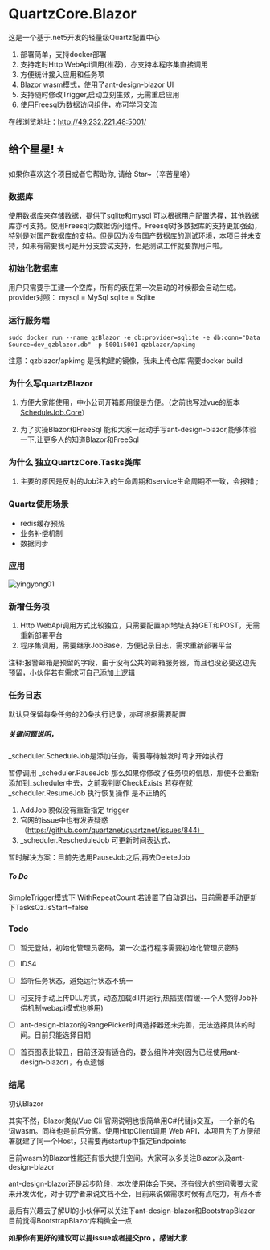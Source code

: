 # QuartzCore.Blazor
这是一个基于.net5开发的轻量级Quartz配置中心

1. 部署简单，支持docker部署
2. 支持定时Http WebApi调用(推荐)，亦支持本程序集直接调用
3. 方便统计接入应用和任务项
4. Blazor wasm模式，使用了ant-design-blazor UI 
5. 支持随时修改Trigger,启动立刻生效，无需重启应用
6. 使用Freesql为数据访问组件，亦可学习交流

在线浏览地址：http://49.232.221.48:5001/

## 给个星星! ⭐️

如果你喜欢这个项目或者它帮助你, 请给 Star~（辛苦星咯）

### 数据库

使用数据库来存储数据，提供了sqlite和mysql 可以根据用户配置选择，其他数据库亦可支持。使用Freesql为数据访问组件。Freesql对多数据库的支持更加强劲，特别是对国产数据库的支持。但是因为没有国产数据库的测试环境，本项目并未支持，如果有需要我可是开分支尝试支持，但是测试工作就要靠用户啦。

### 初始化数据库

用户只需要手工建一个空库，所有的表在第一次启动的时候都会自动生成。provider对照：
mysql = MySql
sqlite = Sqlite

### 运行服务端

```
sudo docker run --name qzBlazor -e db:provider=sqlite -e db:conn="Data Source=dev_qzblazor.db" -p 5001:5001 qzblazor/apkimg
```

注意：qzblazor/apkimg 是我构建的镜像，我未上传仓库 需要docker build  

### 为什么写quartzBlazor

1.  方便大家能使用，中小公司开箱即用很是方便。（之前也写过vue的版本[ScheduleJob.Core](https://github.com/SmartforXiaoYuan/ScheduleJob.Core)）

2. 为了实操Blazor和FreeSql  能和大家一起动手写ant-design-blazor,能够体验一下,让更多人的知道Blazor和FreeSql


### 为什么 独立QuartzCore.Tasks类库

1. 主要的原因是反射的Job注入的生命周期和service生命周期不一致，会报错 ; 

### Quartz使用场景

- redis缓存预热
- 业务补偿机制
- 数据同步

### 应用
![yingyong01](https://github.com/SmartforXiaoYuan/QuartzCore.Blazor/blob/master/Picture/yingyong01.jpg)


### 新增任务项

1. Http WebApi调用方式比较独立，只需要配置api地址支持GET和POST，无需重新部署平台
2. 程序集调用，需要继承JobBase，方便记录日志，需求重新部署平台



注释:报警邮箱是预留的字段，由于没有公共的邮箱服务器，而且也没必要这边先预留，小伙伴若有需求可自己添加上逻辑



### 任务日志

默认只保留每条任务的20条执行记录，亦可根据需要配置



#####  关键问题说明，

_scheduler.ScheduleJob是添加任务，需要等待触发时间才开始执行

暂停调用  _scheduler.PauseJob 那么如果你修改了任务项的信息，那便不会重新添加到_scheduler中去，之前我判断CheckExists 若存在就_scheduler.ResumeJob 执行恢复操作 是不正确的

1. AddJob 貌似没有重新指定 trigger	 
2. 官网的issue中也有发表疑惑（https://github.com/quartznet/quartznet/issues/844）
3. _scheduler.RescheduleJob 可更新时间表达式、

暂时解决方案：目前先选用PauseJob之后,再去DeleteJob

##### To Do

SimpleTrigger模式下 WithRepeatCount 若设置了自动退出，目前需要手动更新下TasksQz.IsStart=false



### Todo

- [ ] 暂无登陆，初始化管理员密码，第一次运行程序需要初始化管理员密码

- [ ] IDS4

- [ ] 监听任务状态，避免运行状态不统一

- [ ] 可支持手动上传DLL方式，动态加载dll并运行,热插拔(暂缓---个人觉得Job补偿机制webapi模式也够用)

- [ ] ant-design-blazor的RangePicker时间选择器还未完善，无法选择具体的时间。目前只能选择日期

- [ ] 首页图表比较丑，目前还没有适合的，要么组件冲突(因为已经使用ant-design-blazor)，有点遗憾

  

### 结尾

初认Blazor  

其实不然，Blazor类似Vue Cli 官网说明也很简单用C#代替js交互， 一个新的名词wasm。同样也是前后分离。使用HttpClient调用 Web API，本项目为了方便部署就建了同一个Host，只需要再startup中指定Endpoints

目前wasm的Blazor性能还有很大提升空间。大家可以多关注Blazor以及ant-design-blazor

ant-design-blazor还是起步阶段，本次使用体会下来，还有很大的空间需要大家来开发优化，对于初学者来说文档不全，目前来说做需求时候有点吃力，有点不香

最后有兴趣去了解UI的小伙伴可以关注下ant-design-blazor和BootstrapBlazor  目前觉得BootstrapBlazor库稍微全一点

**如果你有更好的建议可以提issue或者提交pro 。感谢大家**

